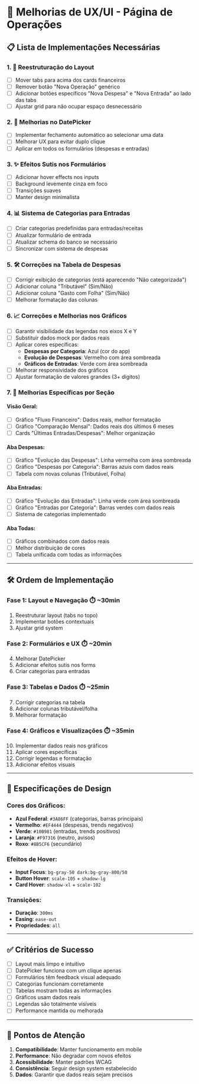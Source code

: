 # 🎨 Melhorias de UX/UI - Página de Operações

## 📋 **Lista de Implementações Necessárias**

### 1. **🔄 Reestruturação do Layout**
- [ ] Mover tabs para acima dos cards financeiros
- [ ] Remover botão "Nova Operação" genérico
- [ ] Adicionar botões específicos "Nova Despesa" e "Nova Entrada" ao lado das tabs
- [ ] Ajustar grid para não ocupar espaço desnecessário

### 2. **📅 Melhorias no DatePicker**
- [ ] Implementar fechamento automático ao selecionar uma data
- [ ] Melhorar UX para evitar duplo clique
- [ ] Aplicar em todos os formulários (despesas e entradas)

### 3. **✨ Efeitos Sutis nos Formulários**
- [ ] Adicionar hover effects nos inputs
- [ ] Background levemente cinza em foco
- [ ] Transições suaves
- [ ] Manter design minimalista

### 4. **📊 Sistema de Categorias para Entradas**
- [ ] Criar categorias predefinidas para entradas/receitas
- [ ] Atualizar formulário de entrada
- [ ] Atualizar schema do banco se necessário
- [ ] Sincronizar com sistema de despesas

### 5. **🛠️ Correções na Tabela de Despesas**
- [ ] Corrigir exibição de categorias (está aparecendo "Não categorizada")
- [ ] Adicionar coluna "Tributável" (Sim/Não)
- [ ] Adicionar coluna "Gasto com Folha" (Sim/Não)
- [ ] Melhorar formatação das colunas

### 6. **📈 Correções e Melhorias nos Gráficos**
- [ ] Garantir visibilidade das legendas nos eixos X e Y
- [ ] Substituir dados mock por dados reais
- [ ] Aplicar cores específicas:
  - **Despesas por Categoria**: Azul (cor do app)
  - **Evolução de Despesas**: Vermelho com área sombreada
  - **Gráficos de Entradas**: Verde com área sombreada
- [ ] Melhorar responsividade dos gráficos
- [ ] Ajustar formatação de valores grandes (3+ dígitos)

### 7. **🎯 Melhorias Específicas por Seção**

#### **Visão Geral:**
- [ ] Gráfico "Fluxo Financeiro": Dados reais, melhor formatação
- [ ] Gráfico "Comparação Mensal": Dados reais dos últimos 6 meses
- [ ] Cards "Últimas Entradas/Despesas": Melhor organização

#### **Aba Despesas:**
- [ ] Gráfico "Evolução das Despesas": Linha vermelha com área sombreada
- [ ] Gráfico "Despesas por Categoria": Barras azuis com dados reais
- [ ] Tabela com novas colunas (Tributável, Folha)

#### **Aba Entradas:**
- [ ] Gráfico "Evolução das Entradas": Linha verde com área sombreada  
- [ ] Gráfico "Entradas por Categoria": Barras verdes com dados reais
- [ ] Sistema de categorias implementado

#### **Aba Todas:**
- [ ] Gráficos combinados com dados reais
- [ ] Melhor distribuição de cores
- [ ] Tabela unificada com todas as informações

---

## 🛠️ **Ordem de Implementação**

### **Fase 1: Layout e Navegação** ⏱️ ~30min
1. Reestruturar layout (tabs no topo)
2. Implementar botões contextuais
3. Ajustar grid system

### **Fase 2: Formulários e UX** ⏱️ ~20min  
4. Melhorar DatePicker
5. Adicionar efeitos sutis nos forms
6. Criar categorias para entradas

### **Fase 3: Tabelas e Dados** ⏱️ ~25min
7. Corrigir categorias na tabela
8. Adicionar colunas tributável/folha
9. Melhorar formatação

### **Fase 4: Gráficos e Visualizações** ⏱️ ~35min
10. Implementar dados reais nos gráficos
11. Aplicar cores específicas
12. Corrigir legendas e formatação
13. Adicionar efeitos visuais

---

## 🎨 **Especificações de Design**

### **Cores dos Gráficos:**
- **Azul Federal**: `#3A86FF` (categorias, barras principais)
- **Vermelho**: `#EF4444` (despesas, trends negativos)  
- **Verde**: `#10B981` (entradas, trends positivos)
- **Laranja**: `#F97316` (neutro, avisos)
- **Roxo**: `#8B5CF6` (secundário)

### **Efeitos de Hover:**
- **Input Focus**: `bg-gray-50 dark:bg-gray-800/50`
- **Button Hover**: `scale-105` + `shadow-lg`
- **Card Hover**: `shadow-xl` + `scale-102`

### **Transições:**
- **Duração**: `300ms`
- **Easing**: `ease-out`
- **Propriedades**: `all`

---

## ✅ **Critérios de Sucesso**

- [ ] Layout mais limpo e intuitivo
- [ ] DatePicker funciona com um clique apenas
- [ ] Formulários têm feedback visual adequado
- [ ] Categorias funcionam corretamente
- [ ] Tabelas mostram todas as informações
- [ ] Gráficos usam dados reais
- [ ] Legendas são totalmente visíveis
- [ ] Performance mantida ou melhorada

---

## 🚨 **Pontos de Atenção**

1. **Compatibilidade**: Manter funcionamento em mobile
2. **Performance**: Não degradar com novos efeitos
3. **Acessibilidade**: Manter padrões WCAG
4. **Consistência**: Seguir design system estabelecido
5. **Dados**: Garantir que dados reais sejam precisos 